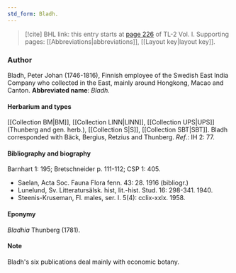 ```yaml
---
std_form: Bladh.
---
```


> [!cite] BHL link: this entry starts at [page 226](https://www.biodiversitylibrary.org/page/33120357) of TL-2 Vol. I.
> Supporting pages: [[Abbreviations|abbreviations]], [[Layout key|layout key]].

### Author

Bladh, Peter Johan (1746-1816), Finnish employee of the Swedish East India Company who collected in the East, mainly around Hongkong, Macao and Canton. 
**Abbreviated name**: *Bladh.*

#### Herbarium and types

[[Collection BM|BM]], [[Collection LINN|LINN]], [[Collection UPS|UPS]] (Thunberg and gen. herb.), [[Collection S|S]], [[Collection SBT|SBT]]. Bladh corresponded with Bäck, Bergius, Retzius and Thunberg.
*Ref*.: IH 2: 77.

#### Bibliography and biography

Barnhart 1: 195; Bretschneider p. 111-112; CSP 1: 405.
- Saelan, Acta Soc. Fauna Flora fenn. 43: 28. 1916 (bibliogr.)
- Lunelund, Sv. Litteratursälsk. hist, lit.-hist. Stud. 16: 298-341. 1940.
- Steenis-Kruseman, Fl. males, ser. I. 5(4): cclix-xxlx. 1958.

#### Eponymy

*Bladhia* Thunberg (1781).

#### Note

Bladh's six publications deal mainly with economic botany.

